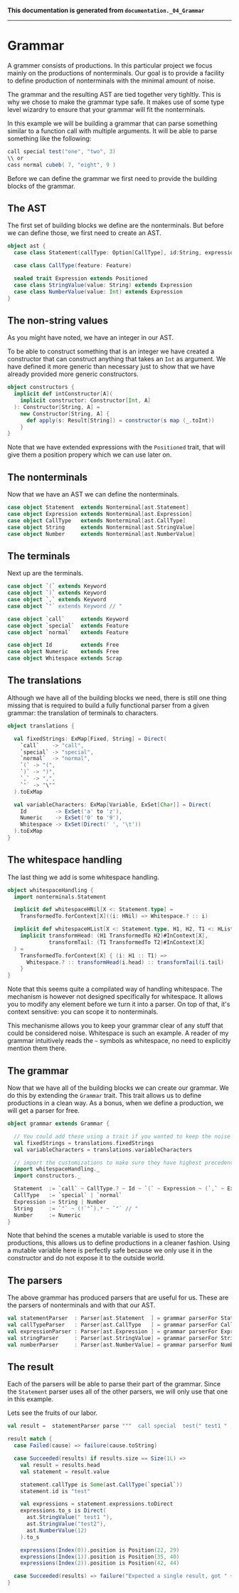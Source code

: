 **This documentation is generated from `documentation._04_Grammar`**

---
# Grammar

A grammer consists of productions. In this particular project we focus mainly on the
productions of nonterminals. Our goal is to provide a facility to define production
of nonterminals with the minimal amount of noise.

The grammar and the resulting AST are tied together very tighltly. This is why we
chose to make the grammar type safe. It makes use of some type level wizardry to
ensure that your grammar will fit the nonterminals.
 
In this example we will be building a grammar that can parse something similar to
a function call with multiple arguments. It will be able to parse something like
the following:

```scala
call special test("one", "two", 3)
\\ or
cass normal cubeb( 7, "eight", 9 )
```

Before we can define the grammar we first need to provide the building blocks of
the grammar.

## The AST

The first set of building blocks we define are the nonterminals. But before we can
define those, we first need to create an AST.
 
```scala
object ast {
  case class Statement(callType: Option[CallType], id:String, expressions: View[Expression])

  case class CallType(feature: Feature)

  sealed trait Expression extends Positioned
  case class StringValue(value: String) extends Expression
  case class NumberValue(value: Int) extends Expression
}
```
## The non-string values

As you might have noted, we have an integer in our AST.

To be able to construct something that is an integer we have created a constructor
that can construct anything that takes an `Int` as argument. We have defined it
more generic than necessary just to show that we have already provided more generic
constructors.
 
```scala
object constructors {
  implicit def intConstructor[A](
    implicit constructor: Constructor[Int, A]
  ): Constructor[String, A] =
    new Constructor[String, A] {
      def apply(s: Result[String]) = constructor(s map (_.toInt))
    }
}
```
Note that we have extended expressions with the `Positioned` trait, that will give them
a position propery which we can use later on.

## The nonterminals

Now that we have an AST we can define the nonterminals.
 
```scala
case object Statement  extends Nonterminal[ast.Statement]
case object Expression extends Nonterminal[ast.Expression]
case object CallType   extends Nonterminal[ast.CallType]
case object String     extends Nonterminal[ast.StringValue]
case object Number     extends Nonterminal[ast.NumberValue]
```
## The terminals

Next up are the terminals.
 
```scala
case object `(` extends Keyword
case object `)` extends Keyword
case object `,` extends Keyword
case object `"` extends Keyword // "

case object `call`     extends Keyword
case object `special`  extends Feature
case object `normal`   extends Feature

case object Id         extends Free
case object Numeric    extends Free
case object Whitespace extends Scrap
```
## The translations

Although we have all of the building blocks we need, there is still one thing
missing that is required to build a fully functional parser from a given
grammar: the translation of terminals to characters.
 
```scala
object translations {

  val fixedStrings: ExMap[Fixed, String] = Direct(
    `call`    -> "call",
    `special` -> "special",
    `normal`  -> "normal",
    `(` -> "(",
    `)` -> ")",
    `,` -> ",",
    `"` -> "\""
  ).toExMap

  val variableCharacters: ExMap[Variable, ExSet[Char]] = Direct(
    Id         -> ExSet('a' to 'z'),
    Numeric    -> ExSet('0' to '9'),
    Whitespace -> ExSet(Direct(' ', '\t'))
  ).toExMap
}
```
## The whitespace handling

The last thing we add is some whitespace handling.
 
```scala
object whitespaceHandling {
  import nonterminals.Statement

  implicit def whitespaceHNil[X <: Statement.type] =
    TransformedTo.forContext[X]((i: HNil) => Whitespace.? :: i)

  implicit def whitespaceHList[X <: Statement.type, H1, H2, T1 <: HList, T2 <: HList](
    implicit transformHead: (H1 TransformedTo H2)#InContext[X],
             transformTail: (T1 TransformedTo T2)#InContext[X]
  ) =
    TransformedTo.forContext[X] { (i: H1 :: T1) =>
      Whitespace.? :: transformHead(i.head) :: transformTail(i.tail)
    }
}
```
Note that this seems quite a compilated way of handling whitespace. The mechanism is
however not designed specifically for whitespace. It allows you to modify any element
before we turn it into a parser. On top of that, it's context sensitive: you can scope
it to nonterminals.

This mechanisme allows you to keep your grammar clear of any stuff that could be
considered noise. Whitespace is such an example. A reader of my grammar intuitively
reads the `~` symbols as whitespace, no need to explicitly mention them there.

## The grammar

Now that we have all of the building blocks we can create our grammar. We do this by
extending the `Grammar` trait. This trait allows us to define productions in a clean
way. As a bonus, when we define a production, we will get a parser for free.
 
```scala
object grammar extends Grammar {

  // You could add these using a trait if you wanted to keep the noise out of the grammar
  val fixedStrings = translations.fixedStrings
  val variableCharacters = translations.variableCharacters

  // import the customizations to make sure they have highest precedence
  import whitespaceHandling._
  import constructors._

  Statement  := `call` ~ CallType.? ~ Id ~ `(` ~ Expression ~ (`,` ~ Expression).* ~ `)`
  CallType   := `special` | `normal`
  Expression := String | Number
  String     := `"` ~ (!`"`).* ~ `"` // "
  Number     := Numeric
}
```
Note that behind the scenes a mutable variable is used to store the productions, this
allows us to define productions in a cleaner fashion. Using a mutable variable here is
perfectly safe because we only use it in the constructor and do not expose it to the
outside world.

## The parsers

The above grammar has produced parsers that are useful for us. These are the parsers of
nonterminals and with that our AST.
 
```scala
val statementParser  : Parser[ast.Statement  ] = grammar parserFor Statement
val callTypeParser   : Parser[ast.CallType   ] = grammar parserFor CallType
val expressionParser : Parser[ast.Expression ] = grammar parserFor Expression
val stringParser     : Parser[ast.StringValue] = grammar parserFor String
val numberParser     : Parser[ast.NumberValue] = grammar parserFor Number
```
## The result

Each of the parsers will be able to parse their part of the grammar. Since the `Statement`
parser uses all of the other parsers, we will only use that one in this example.

Lets see the fruits of our labor.
 
```scala
val result =  statementParser parse """  call special  test(" test1 " ,  "test2",12) """

result match {
  case Failed(cause) => failure(cause.toString)

  case Succeeded(results) if results.size == Size(1L) =>
    val result = results.head
    val statement = result.value

    statement.callType is Some(ast.CallType(`special`))
    statement.id is "test"

    val expressions = statement.expressions.toDirect
    expressions.to_s is Direct(
      ast.StringValue(" test1 "),
      ast.StringValue("test2"),
      ast.NumberValue(12)
    ).to_s

    expressions(Index(0)).position is Position(22, 29)
    expressions(Index(1)).position is Position(35, 40)
    expressions(Index(2)).position is Position(42, 44)

  case Succeeded(results) => failure("Expected a single result, got " + results.size + " results")
}
```
